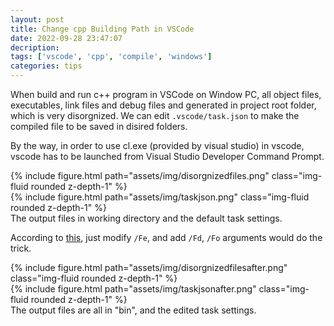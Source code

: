 ```yaml
---
layout: post
title: Change cpp Building Path in VSCode
date: 2022-09-28 23:47:07
decription:
tags: ['vscode', 'cpp', 'compile', 'windows']
categories: tips
---
```


When build and run c++ program in VSCode on Window PC, all object files, executables, link files and debug files and generated in project root folder,
which is very disorgnized. We can edit `.vscode/task.json` to make the compiled file to be saved in disired folders.

By the way, in order to use cl.exe (provided by visual studio) in vscode, vscode has to be launched from Visual Studio Developer Command Prompt.

<div class="row mt-3">
    <div class="col-sm mt-3 mt-md-0">
        {% include figure.html path="assets/img/disorgnizedfiles.png" class="img-fluid rounded z-depth-1" %}
    </div>
    <div class="col-sm mt-3 mt-md-0">
        {% include figure.html path="assets/img/taskjson.png" class="img-fluid rounded z-depth-1" %}
    </div>
</div>
<div class="caption">
    The output files in working directory and the default task settings.
</div>

According to [this](https://stackoverflow.com/a/64102155), just modify `/Fe`, and add `/Fd`, `/Fo` arguments would do the trick.

<div class="row mt-3">
    <div class="col-sm mt-3 mt-md-0">
        {% include figure.html path="assets/img/disorgnizedfilesafter.png" class="img-fluid rounded z-depth-1" %}
    </div>
    <div class="col-sm mt-3 mt-md-0">
        {% include figure.html path="assets/img/taskjsonafter.png" class="img-fluid rounded z-depth-1" %}
    </div>
</div>
<div class="caption">
    The output files are all in "bin", and the edited task settings.
</div>
